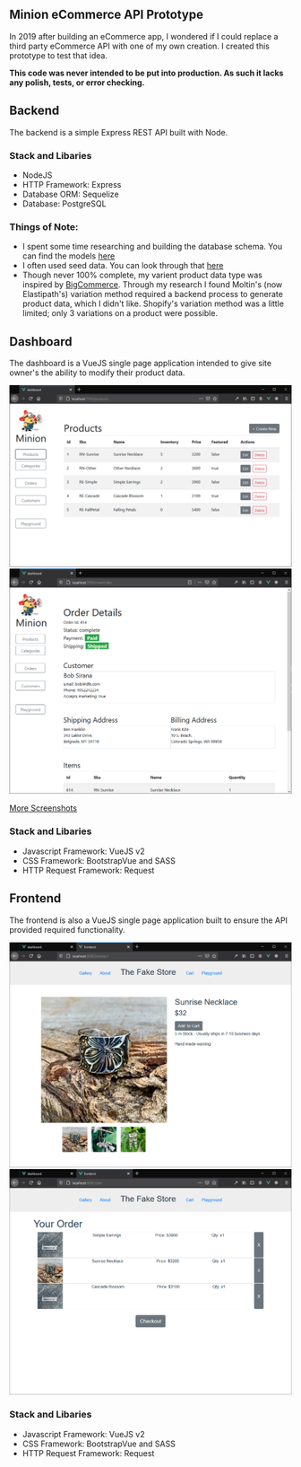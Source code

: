 ## Minion eCommerce API Prototype

In 2019 after building an eCommerce app, I wondered if I could replace a third party eCommerce API with one of my own creation. I created this prototype to test that idea.

**This code was never intended to be put into production. As such it lacks any polish, tests, or error checking.**

## Backend

The backend is a simple Express REST API built with Node.

### Stack and Libaries

-   NodeJS
-   HTTP Framework: Express
-   Database ORM: Sequelize
-   Database: PostgreSQL

### Things of Note:

-   I spent some time researching and building the database schema. You can find the models [here](https://github.com/BenSaus/Minion-Prototype/tree/master/backend/models)
-   I often used seed data. You can look through that [here](https://github.com/BenSaus/Minion-Prototype/tree/master/backend/seeders)
-   Though never 100% complete, my varient product data type was inspired by [BigCommerce](https://developer.bigcommerce.com/api-reference/store-management/catalog/product-variants/createvariant). Through my research I found Moltin's (now Elastipath's) variation method required a backend process to generate product data, which I didn't like. Shopify's variation method was a little limited; only 3 variations on a product were possible.

## Dashboard

The dashboard is a VueJS single page application intended to give site owner's the ability to modify their product data.

![products](https://raw.githubusercontent.com/BenSaus/Minion-Prototype/master/dashboard/screenshots/minionDashboard.png)
![orderDetail](https://raw.githubusercontent.com/BenSaus/Minion-Prototype/master/dashboard/screenshots/minionDashboard-OrderDetails.png)

[More Screenshots](https://github.com/BenSaus/Minion-Prototype/tree/master/dashboard/screenshots)

### Stack and Libaries

-   Javascript Framework: VueJS v2
-   CSS Framework: BootstrapVue and SASS
-   HTTP Request Framework: Request

## Frontend

The frontend is also a VueJS single page application built to ensure the API provided required functionality.

![productDetail](https://raw.githubusercontent.com/BenSaus/Minion-Prototype/master/frontend/screenshots/minionFrontend-ProductDetails.png)
![shoppingCart](https://raw.githubusercontent.com/BenSaus/Minion-Prototype/master/frontend/screenshots/minionFrontend-Cart.png)

### Stack and Libaries

-   Javascript Framework: VueJS v2
-   CSS Framework: BootstrapVue and SASS
-   HTTP Request Framework: Request
